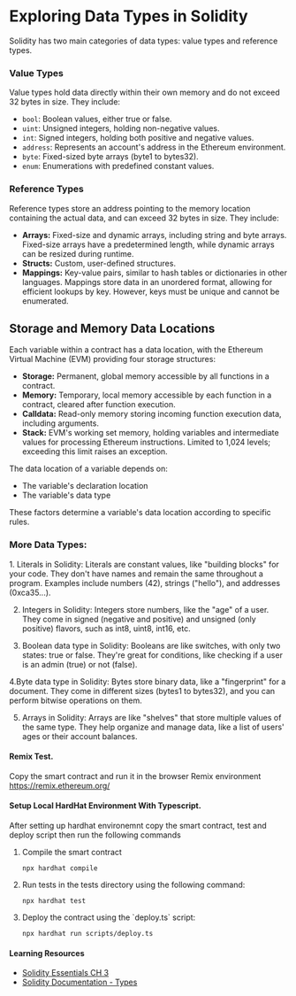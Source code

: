 <h1>Exploring Data Types in Solidity</h1>
<p>Solidity has two main categories of data types: value types and reference types.</p>
<h3>Value Types</h3>
<p>Value types hold data directly within their own memory and do not exceed 32 bytes in size. They include:</p>
<ul>
  <li><code>bool</code>: Boolean values, either true or false.</li>
  <li><code>uint</code>: Unsigned integers, holding non-negative values.</li>
  <li><code>int</code>: Signed integers, holding both positive and negative values.</li>
  <li><code>address</code>: Represents an account's address in the Ethereum environment.</li>
  <li><code>byte</code>: Fixed-sized byte arrays (byte1 to bytes32).</li>
  <li><code>enum</code>: Enumerations with predefined constant values.</li>
</ul>
<h3>Reference Types</h3>
<p>Reference types store an address pointing to the memory location containing the actual data, and can exceed 32 bytes in size. They include:</p>
<ul>
  <li><strong>Arrays:</strong> Fixed-size and dynamic arrays, including string and byte arrays. Fixed-size arrays have a predetermined length, while dynamic arrays can be resized during runtime.</li>
  <li><strong>Structs:</strong> Custom, user-defined structures.</li>
  <li><strong>Mappings:</strong> Key-value pairs, similar to hash tables or dictionaries in other languages. Mappings store data in an unordered format, allowing for efficient lookups by key. However, keys must be unique and cannot be enumerated.</li>
</ul>
<h2>Storage and Memory Data Locations</h2>
<p>Each variable within a contract has a data location, with the Ethereum Virtual Machine (EVM) providing four storage structures:</p>
<ul>
  <li><strong>Storage:</strong> Permanent, global memory accessible by all functions in a contract.</li>
  <li><strong>Memory:</strong> Temporary, local memory accessible by each function in a contract, cleared after function execution.</li>
  <li><strong>Calldata:</strong> Read-only memory storing incoming function execution data, including arguments.</li>
  <li><strong>Stack:</strong> EVM's working set memory, holding variables and intermediate values for processing Ethereum instructions. Limited to 1,024 levels; exceeding this limit raises an exception.</li>
</ul>
<p>The data location of a variable depends on:</p>
<ul>
  <li>The variable's declaration location</li>
  <li>The variable's data type</li>
</ul>
<p>These factors determine a variable's data location according to specific rules.</p>

<h3>More Data Types:</h3>
1. Literals in Solidity: Literals are constant values, like "building blocks" for your code. They don't have names and remain the same throughout a program. Examples include numbers (42), strings ("hello"), and addresses (0xca35...).

2. Integers in Solidity: Integers store numbers, like the "age" of a user. They come in signed (negative and positive) and unsigned (only positive) flavors, such as int8, uint8, int16, etc.

3. Boolean data type in Solidity: Booleans are like switches, with only two states: true or false. They're great for conditions, like checking if a user is an admin (true) or not (false).

4.Byte data type in Solidity: Bytes store binary data, like a "fingerprint" for a document. They come in different sizes (bytes1 to bytes32), and you can perform bitwise operations on them.

5. Arrays in Solidity:
Arrays are like "shelves" that store multiple values of the same type. They help organize and manage data, like a list of users' ages or their account balances.

<h4>Remix Test.</h4>
<p> Copy the smart contract and run it in the browser Remix environment <a href="https://remix.ethereum.org/">https://remix.ethereum.org/</a> </p>

<h4>Setup Local HardHat Environment With Typescript.</h4>
<p>After setting up hardhat environemnt copy the smart contract, test and deploy script then run the following commands</p>
<ol>
 <li>Compile the smart contract</li>
  <pre><code>npx hardhat compile</code></pre>
  <li>Run tests in the tests directory using the following command:</li>
  <pre><code>npx hardhat test</code></pre>
  <li>Deploy the contract using the `deploy.ts` script:</li>
  <pre><code>npx hardhat run scripts/deploy.ts</code></pre>
</ol>

<h4>Learning Resources</h4>
<ul>
  <li><a href="#">Solidity Essentials CH 3</a></li>
  <li><a href="https://docs.soliditylang.org/en/v0.8.19/types.html#conversions-between-elementary-types">Solidity Documentation - Types</a></li>
</ul>

